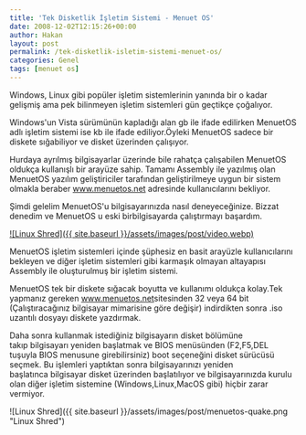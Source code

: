 ```yaml
---
title: 'Tek Disketlik İşletim Sistemi - Menuet OS'
date: 2008-12-02T12:15:26+00:00
author: Hakan
layout: post
permalink: /tek-disketlik-isletim-sistemi-menuet-os/
categories: Genel
tags: [menuet os]
---
```

Windows, Linux gibi popüler işletim sistemlerinin yanında bir o kadar gelişmiş ama pek bilinmeyen işletim sistemleri gün geçtikçe çoğalıyor.
  
Windows'un Vista sürümünün kapladığı alan gb ile ifade edilirken MenuetOS adlı işletim sistemi ise kb ile ifade ediliyor.Öyleki MenuetOS sadece bir diskete sığabiliyor ve disket üzerinden çalışıyor.
  
Hurdaya ayrılmış bilgisayarlar üzerinde bile rahatça çalışabilen MenuetOS oldukça kullanışlı bir arayüze sahip. Tamamı Assembly ile yazılmış olan MenuetOS yazılım geliştiriciler tarafından geliştirilmeye uygun bir sistem olmakla beraber <a rel="nofollow" href="http://www.menuetos.net/" target="_blank">www.menuetos.net</a> adresinde kullanıcılarını bekliyor.

Şimdi gelelim MenuetOS'u bilgisayarınızda nasıl deneyeceğinize. Bizzat denedim ve MenuetOS u eski birbilgisayarda çalıştırmayı başardım.

[![Linux Shred]({{ site.baseurl }}/assets/images/post/video.webp)](http://www.postzo.store/tek-disketlik-isletim-sistemi-menuet-os/)

MenuetOS işletim sistemleri içinde şüphesiz en basit arayüzle kullanıcılarını bekleyen ve diğer işletim sistemleri gibi karmaşık olmayan altayapısı Assembly ile oluşturulmuş bir işletim sistemi.


MenuetOS tek bir diskete sığacak boyutta ve kullanımı oldukça kolay.Tek yapmanız gereken <a rel="nofollow" href="http://www.menuetos.net/" target="_blank">www.menuetos.net</a>sitesinden 32 veya 64 bit (Çalıştıracağınız bilgisayar mimarisine göre değişir) indirdikten sonra .iso uzantılı dosyayı diskete yazdırmak.

Daha sonra kullanmak istediğiniz bilgisayarın disket bölümüne takıp bilgisayarı yeniden başlatmak ve BIOS menüsünden (F2,F5,DEL tuşuyla BIOS menusune girebilirsiniz) boot seçeneğini disket sürücüsü seçmek. Bu işlemleri yaptıktan sonra bilgisayarınızı yeniden başlatınca bilgisayar disket üzerinden başlatılıyor ve bilgisayarınızda kurulu olan diğer işletim sistemine (Windows,Linux,MacOS gibi) hiçbir zarar vermiyor.

![Linux Shred]({{ site.baseurl }}/assets/images/post/menuetos-quake.png "Linux Shred")
